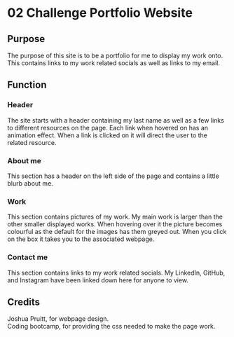 # 02 Challenge Portfolio Website

## Purpose
The purpose of this site is to be a portfolio for me to display my work onto. This contains links to my work related socials as well as links to my email. 

## Function 

### Header
The site starts with a header containing my last name as well as a few links to different resources on the page. Each link when hovered on has an animation effect. When a link is clicked on it will direct the user to the related resource. 

### About me
This section has a header on the left side of the page and contains a little blurb about me.

### Work 
This section contains pictures of my work. My main work is larger than the other smaller displayed works. When hovering over it the picture becomes colourful as the default for the images has them greyed out. When you click on the box it takes you to the associated webpage. 

### Contact me
This section contains links to my work related socials. My LinkedIn, GitHub, and Instagram have been linked down here for anyone to view.

## Credits
Joshua Pruitt, for webpage design.
<br>
Coding bootcamp, for providing the css needed to make the page work.